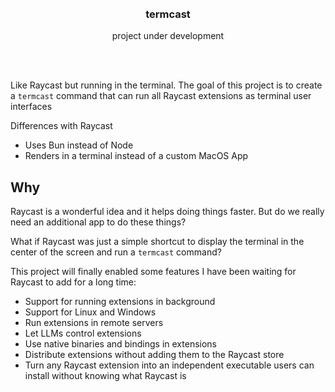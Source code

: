 <div align='center'>
    <br/>
    <br/>
    <h3>termcast</h3>
    <p>project under development</p>
    <br/>
    <br/>
</div>

Like Raycast but running in the terminal. The goal of this project is to create a `termcast` command that can run all Raycast extensions as terminal user interfaces

Differences with Raycast

- Uses Bun instead of Node
- Renders in a terminal instead of a custom MacOS App

## Why

Raycast is a wonderful idea and it helps doing things faster. But do we really need an additional app to do these things?

What if Raycast was just a simple shortcut to display the terminal in the center of the screen and run a `termcast` command?

This project will finally enabled some features I have been waiting for Raycast to add for a long time:

- Support for running extensions in background
- Support for Linux and Windows
- Run extensions in remote servers
- Let LLMs control extensions
- Use native binaries and bindings in extensions
- Distribute extensions without adding them to the Raycast store
- Turn any Raycast extension into an independent executable users can install without knowing what Raycast is
